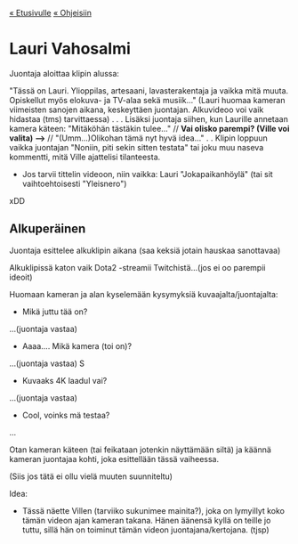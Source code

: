 [« Etusivulle](https://21tiko4.github.io/tiimiesittely/) [« Ohjeisiin](https://21tiko4.github.io/tiimiesittely/scripts/)

# Lauri Vahosalmi

Juontaja aloittaa klipin alussa:

"Tässä on Lauri. Ylioppilas, artesaani, lavasterakentaja ja vaikka mitä muuta. Opiskellut myös elokuva- ja TV-alaa sekä musiik..." (Lauri huomaa kameran viimeisten sanojen aikana, keskeyttäen juontajan. Alkuvideoo voi vaik hidastaa (tms) tarvittaessa)
.
.
.
Lisäksi juontaja siihen, kun Laurille annetaan kamera käteen: "Mitäköhän tästäkin tulee..." // **Vai olisko parempi? (Ville voi valita) -->** // "(Umm...)Olikohan tämä nyt hyvä idea..."
.
.
Klipin loppuun vaikka juontajan "Noniin, piti sekin sitten testata" tai joku muu naseva kommentti, mitä Ville ajattelisi tilanteesta.





+ Jos tarvii tittelin videoon, niin vaikka: Lauri "Jokapaikanhöylä" (tai sit vaihtoehtoisesti "Yleisnero")

xDD


## Alkuperäinen

Juontaja esittelee alkuklipin aikana (saa keksiä jotain hauskaa sanottavaa)

Alkuklipissä katon vaik Dota2 -streamii Twitchistä...(jos ei oo parempii ideoit)


Huomaan kameran ja alan kyselemään kysymyksiä kuvaajalta/juontajalta:

- Mikä juttu tää on?

...(juontaja vastaa)

- Aaaa.... Mikä kamera (toi on)? 

...(juontaja vastaa)
S
- Kuvaaks 4K laadul vai?

...(juontaja vastaa)

- Cool, voinks mä testaa?

...

Otan kameran käteen (tai feikataan jotenkin näyttämään siltä) ja käännä kameran juontajaa kohti, joka esittellään tässä vaiheessa. 

(Siis jos tätä ei ollu vielä muuten suunniteltu)

Idea:

- Tässä näette Villen (tarviiko sukunimee mainita?), joka on lymyillyt koko tämän videon ajan kameran takana. 
Hänen äänensä kyllä on teille jo tuttu, sillä hän on toiminut tämän videon juontajana/kertojana. (tjsp)